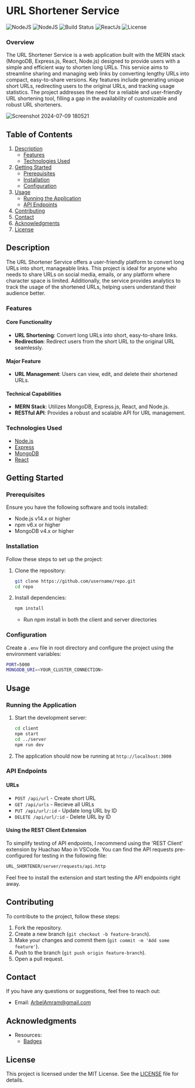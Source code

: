 # URL Shortener Service

![NodeJS](https://img.shields.io/badge/NodeJs-yellow.svg)
![NodeJS](https://img.shields.io/badge/Express-green.svg)
![Build Status](https://img.shields.io/badge/MongoDB-brightgreen.svg)
![ReactJs](https://img.shields.io/badge/ReactJs-blue.svg)
![License](https://img.shields.io/badge/license-MIT-black.svg)

### Overview

The URL Shortener Service is a web application built with the MERN stack (MongoDB, Express.js, React, Node.js) designed to provide users with a simple and efficient way to shorten long URLs. This service aims to streamline sharing and managing web links by converting lengthy URLs into compact, easy-to-share versions. Key features include generating unique short URLs, redirecting users to the original URLs, and tracking usage statistics. The project addresses the need for a reliable and user-friendly URL shortening tool, filling a gap in the availability of customizable and robust URL shorteners.

![Screenshot 2024-07-09 180521](https://github.com/arbelamram/url-shortener/assets/51449659/cafc531d-a671-4572-8195-5ad9cbdf487c)

## Table of Contents

1. [Description](#description)
   - [Features](#features)
   - [Technologies Used](#technologies-used)
2. [Getting Started](#getting-started)
   - [Prerequisites](#prerequisites)
   - [Installation](#installation)
   - [Configuration](#configuration)
3. [Usage](#usage)
   - [Running the Application](#running-the-application)
   - [API Endpoints](#api-endpoints)
4. [Contributing](#contributing)
5. [Contact](#contact)
6. [Acknowledgments](#acknowledgments)
7. [License](#license)


## Description

The URL Shortener Service offers a user-friendly platform to convert long URLs into short, manageable links. This project is ideal for anyone who needs to share URLs on social media, emails, or any platform where character space is limited. Additionally, the service provides analytics to track the usage of the shortened URLs, helping users understand their audience better.

### Features

#### Core Functionality

- **URL Shortening**: Convert long URLs into short, easy-to-share links.
- **Redirection**: Redirect users from the short URL to the original URL seamlessly.

#### Major Feature

- **URL Management**: Users can view, edit, and delete their shortened URLs.

#### Technical Capabilities

- **MERN Stack**: Utilizes MongoDB, Express.js, React, and Node.js.
- **RESTful API**: Provides a robust and scalable API for URL management.

### Technologies Used

- [Node.js](https://nodejs.org/)
- [Express](https://expressjs.com/)
- [MongoDB](https://www.mongodb.com/)
- [React](https://reactjs.org/)

## Getting Started

### Prerequisites

Ensure you have the following software and tools installed:

- Node.js v14.x or higher
- npm v6.x or higher
- MongoDB v4.x or higher

### Installation

Follow these steps to set up the project:

1. Clone the repository:

   ```sh
   git clone https://github.com/username/repo.git
   cd repo
   ``` 

2. Install dependencies:

   ```sh
   npm install 
   ```
   * Run npm install in both the client and server directories

### Configuration

Create a `.env` file in root directory and configure the project using the environment variables:

```sh
PORT=5000
MONGODB_URI=<YOUR_CLUSTER_CONNECTION>
```

## Usage

### Running the Application

1. Start the development server:

   ```sh
   cd client
   npm start
   cd ../server
   npm run dev
   ```

2. The application should now be running at `http://localhost:3000`

### API Endpoints

#### URLs

- `POST /api/url` - Create short URL
- `GET /api/urls` - Recieve all URLs
- `PUT /api/url/:id` - Update long URL by ID
- `DELETE /api/url/:id` - Delete URL by ID

#### Using the REST Client Extension
To simplify testing of API endpoints, I recommend using the 'REST Client' extension by Huachao Mao in VSCode. You can find the API requests pre-configured for testing in the following file:

```sh
URL_SHORTENER/server/requests/api.http
```

Feel free to install the extension and start testing the API endpoints right away.

## Contributing

To contribute to the project, follow these steps:

1. Fork the repository.
2. Create a new branch (`git checkout -b feature-branch`).
3. Make your changes and commit them (`git commit -m 'Add some feature'`).
4. Push to the branch (`git push origin feature-branch`).
5. Open a pull request.

## Contact

If you have any questions or suggestions, feel free to reach out:

- Email: [ArbelAmram@gmail.com](mailto:arbelamram@gmail.com)

## Acknowledgments

- Resources:
  - [Badges](https://shields.io/badge)

## License

This project is licensed under the MIT License. See the [LICENSE](LICENSE) file for details.
